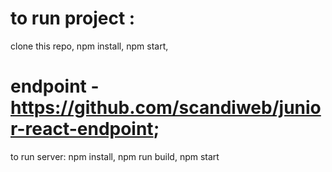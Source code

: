 
# to run project :
 clone this repo, npm install, npm start,

# endpoint - https://github.com/scandiweb/junior-react-endpoint; 
to run server: npm install, npm run build, npm start
